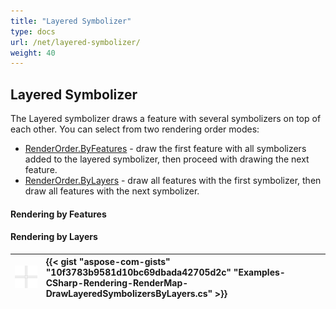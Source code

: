```yaml
---
title: "Layered Symbolizer"
type: docs
url: /net/layered-symbolizer/
weight: 40
---
```


## **Layered Symbolizer**
The Layered symbolizer draws a feature with several symbolizers on top of each other. You can select from two rendering order modes:

- [RenderOrder.ByFeatures](https://apireference.aspose.com/gis/net/aspose.gis.rendering.symbolizers/renderingorder) - draw the first feature with all symbolizers added to the layered symbolizer, then proceed with drawing the next feature.
- [RenderOrder.ByLayers](https://apireference.aspose.com/gis/net/aspose.gis.rendering.symbolizers/renderingorder) - draw all features with the first symbolizer, then draw all features with the next symbolizer.
#### **Rendering by Features**



#### **Rendering by Layers**


|![todo:image_alt_text](layered-symbolizer_1.png)|{{< gist "aspose-com-gists" "10f3783b9581d10bc69dbada42705d2c" "Examples-CSharp-Rendering-RenderMap-DrawLayeredSymbolizersByLayers.cs" >}}|
| :- | :- |

